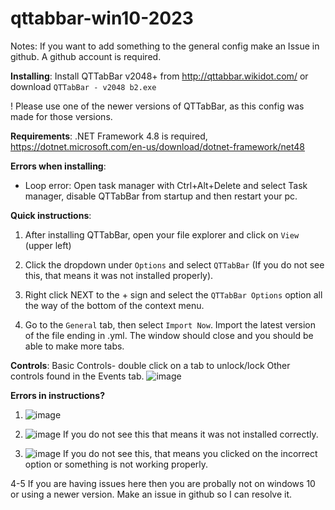 # qttabbar-win10-2023
Notes: If you want to add something to the general config make an Issue in github. A github account is required.

**Installing**:
Install QTTabBar v2048+ from http://qttabbar.wikidot.com/ or download `QTTabBar - v2048 b2.exe`

! Please use one of the newer versions of QTTabBar, as this config was made for those versions.

**Requirements**:
 .NET Framework 4.8 is required, https://dotnet.microsoft.com/en-us/download/dotnet-framework/net48

**Errors when installing**:
- Loop error: Open task manager with Ctrl+Alt+Delete and select Task manager, 
disable QTTabBar from startup and then restart your pc.


**Quick instructions**: 
1. After installing QTTabBar, open your file explorer and click on `View` (upper left)

2. Click the dropdown under `Options` and select `QTTabBar` (If you do not see this,
that means it was not installed properly).

3. Right click NEXT to the + sign and select the `QTTabBar Options` option
all the way of the bottom of the context menu.

4. Go to the `General` tab, then select `Import Now`. Import the latest version 
of the file ending in .yml. The window should close and you should be able to make more tabs.

**Controls**:
Basic Controls-
double click on a tab to unlock/lock
Other controls found in the Events tab.
![image](https://github.com/Texbio/qttabbar-win10-2023/assets/36513888/57276c96-719b-4465-ada7-57f72a694eab)




**Errors in instructions?**
1. ![image](https://github.com/Texbio/qttabbar-win10-2023/assets/36513888/f7ff926d-d508-41d2-9e31-1c0aeb77f21b)

2. ![image](https://github.com/Texbio/qttabbar-win10-2023/assets/36513888/c53bdf97-c0c5-48cb-a738-f7a878989d84)
If you do not see this that means it was not installed correctly.

3. ![image](https://github.com/Texbio/qttabbar-win10-2023/assets/36513888/fe0ddfed-6856-44c0-987c-619ac372f609)
If you do not see this, that means you clicked on the incorrect option or
something is not working properly.

4-5 If you are having issues here then you are probally not on windows 10 or using a newer version. Make an issue in github so I can resolve it.
